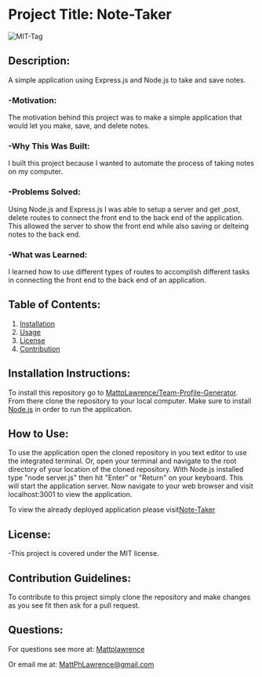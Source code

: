 # Project Title: Note-Taker

![MIT-Tag](https://shields.io/badge/license-MIT-green)

## Description:

A simple application using Express.js and Node.js to take and save notes.

### -Motivation:

The motivation behind this project was to make a simple application that would let you make, save, and delete notes.

### -Why This Was Built:

I built this project because I wanted to automate the process of taking notes on my computer.

### -Problems Solved:

Using Node.js and Express.js I was able to setup a server and get ,post, delete routes to connect the front end to the back end of the application. This allowed the server to show the front end while also saving or delteing notes to the back end.

### -What was Learned:

I learned how to use different types of routes to accomplish different tasks in connecting the front end to the back end of an application.

## Table of Contents:

1. [Installation](#install)
2. [Usage](#usage)
3. [License](#license)
4. [Contribution](#contribution)

## Installation Instructions: <a name="install"></a>

To install this repository go to [MattpLawrence/Team-Profile-Generator](https://github.com/MattpLawrence/Note-Taker). From there clone the repository to your local computer. Make sure to install [Node.js](https://nodejs.org/en/download/) in order to run the application.

## How to Use: <a name="usage"></a>

To use the application open the cloned repository in you text editor to use the integrated terminal. Or, open your terminal and navigate to the root directory of your location of the cloned repository. With Node.js installed type "node server.js" then hit "Enter" or "Return" on your keyboard. This will start the application server. Now navigate to your web browser and visit localhost:3001 to view the application.

To view the already deployed application please visit[Note-Taker](https://mpl-note-taker.herokuapp.com/notes)

## License: <a name="license"></a>

-This project is covered under the MIT license.

## Contribution Guidelines: <a name="contribution"></a>

To contribute to this project simply clone the repository and make changes as you see fit then ask for a pull request.

## Questions: <a name="username"></a>

For questions see more at:
[Mattplawrence](https://github.com/MattpLawrence)

Or email me at: MattPhLawrence@gmail.com
